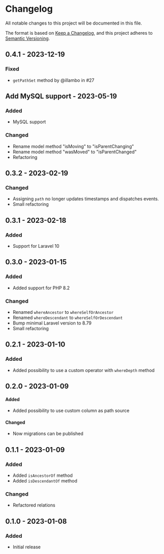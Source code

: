 # Changelog

All notable changes to this project will be documented in this file.

The format is based on [Keep a Changelog](https://keepachangelog.com/en/1.0.0/),
and this project adheres to [Semantic Versioning](https://semver.org/spec/v2.0.0.html).

## 0.4.1 - 2023-12-19

### Fixed

- `getPathSet` method by @illambo in #27

## Add MySQL support - 2023-05-19

### Added

- MySQL support

### Changed

- Rename model method "isMoving" to "isParentChanging"
- Rename model method "wasMoved" to "isParentChanged"
- Refactoring

## 0.3.2 - 2023-02-19

### Changed

- Assigning `path` no longer updates timestamps and dispatches events.
- Small refactoring

## 0.3.1 - 2023-02-18

### Added

- Support for Laravel 10

## 0.3.0 - 2023-01-15

### Added

- Added support for PHP 8.2

### Changed

- Renamed `whereAncestor` to `whereSelfOrAncestor`
- Renamed `whereDescendant` to `whereSelfOrDescendant`
- Bump minimal Laravel version to 8.79
- Small refactoring

## 0.2.1 - 2023-01-10

### Added

- Added possibility to use a custom operator with `whereDepth` method

## 0.2.0 - 2023-01-09

#### Added

- Added possibility to use custom column as path source

#### Changed

- Now migrations can be published

## 0.1.1 - 2023-01-09

### Added

- Added `isAncestorOf` method
- Added `isDescendantOf` method

### Changed

- Refactored relations

## 0.1.0 - 2023-01-08

### Added

- Initial release
